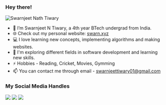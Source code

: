 ### Hey there! 
<p align="left"><img src="https://komarev.com/ghpvc/?username=swarn6402&color=blue" alt="Swarnjeet Nath Tiwary" /></p>

- 👋 I’m Swarnjeet N Tiwary, a 4th year BTech undergrad from India.
- 🌐 Check out my personal website: [swarn.xyz](https://swarn.xyz/)
- 💻 I love learning new concepts, implementing algorithms and making websites.
- 🌱 I'm exploring different fields in software development and learning new skills.
- ⚡ Hobbies - Reading, Cricket, Movies, Gymming
- 📫 You can contact me through email - swarnjeettiwary01@gmail.com


### My Social Media Handles

[<img src="https://img.shields.io/badge/LinkedIn-%230077B5.svg?style=for-the-badge&logo=linkedin&logoColor=white" />](https://www.linkedin.com/in/swarnjeet-nath-tiwary-061722199/)
[<img src="https://img.shields.io/badge/X-%23000000.svg?style=for-the-badge&logo=x&logoColor=white" />](https://x.com/swarn6402)
[<img src="https://img.shields.io/badge/Instagram-%23E4405F.svg?style=for-the-badge&logo=instagram&logoColor=white" />](https://www.instagram.com/swarn6402/)

  
<!--
### My Coding Profiles
[<img src="https://img.shields.io/badge/Codeforces-445f9d?style=for-the-badge&logo=Codeforces&logoColor=white" />](https://codeforces.com/profile/)
[<img src="https://img.shields.io/badge/CodeChef-%23964B00.svg?style=for-the-badge&logo=CodeChef&logoColor=white" />](https://www.codechef.com/users/)
[<img src="https://img.shields.io/badge/-LeetCode-FFA116?style=for-the-badge&logo=LeetCode&logoColor=black" /https://leetcode.com/u/swarn6402/>](https://leetcode.com/)
[<img src="https://img.shields.io/badge/GeeksforGeeks-298D46?style=for-the-badge&logo=geeksforgeeks&logoColor=white" />](https://auth.geeksforgeeks.org/user//practice/)
-->
